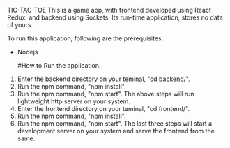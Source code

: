 TIC-TAC-TOE
This is a game app, with frontend developed using React Redux, and backend using Sockets. Its run-time application, stores no data of yours.

To run this application, following are the prerequisites.
* Nodejs

    #How to Run the application.
1. Enter the backend directory on your teminal, "cd backend/".
2. Run the npm command, "npm install".
3. Run the npm command, "npm start".
    The above steps will run lightweight http server on your system.
4. Enter the frontend directory on your teminal, "cd frontend/".
5. Run the npm command, "npm install".
6. Run the npm command, "npm start".
    The last three steps will start a development server on your system and serve the frontend from the same.
